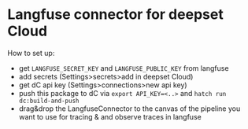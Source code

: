 # Langfuse connector for deepset Cloud


How to set up: 
- get `LANGFUSE_SECRET_KEY` and `LANGFUSE_PUBLIC_KEY` from langfuse 
- add secrets (Settings>secrets>add  in deepset Cloud)
- get dC api key (Settings>connections>new api key)
- push this package to dC via `export API_KEY=<..>` and `hatch run dc:build-and-push`
- drag&drop the LangfuseConnector to the canvas of the pipeline you want to use for tracing & and observe traces in langfuse
